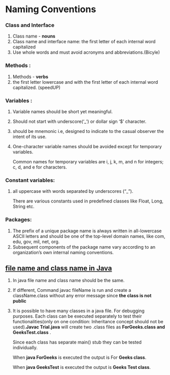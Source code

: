 # Naming Conventions

### Class and Interface

1. Class name - **nouns**
2. Class name and interface name: the first letter of each internal word capitalized
3. Use whole words and must avoid acronyms and abbreviations.\(Bicyle\)

### Methods :

1. Methods - **verbs**
2. the first letter lowercase and with the first letter of each internal word capitalized. \(speedUP\)

### Variables :

1. Variable names should be short yet meaningful.
2. Should not start with underscore\(‘\_’\) or dollar sign ‘$’ character.
3. should be mnemonic i.e, designed to indicate to the casual observer the intent of its use.
4. One-character variable names should be avoided except for temporary variables.

   Common names for temporary variables are i, j, k, m, and n for integers; c, d, and e for characters.

### Constant variables:

1. all uppercase with words separated by underscores \(“\_”\).

   There are various constants used in predefined classes like Float, Long, String etc.

### Packages:

1. The prefix of a unique package name is always written in all-lowercase ASCII letters and should be one of the top-level domain names, like com, edu, gov, mil, net, org.
2. Subsequent components of the package name vary according to an organization’s own internal naming conventions.

## [file name and class name in Java](https://www.geeksforgeeks.org/myth-file-name-class-name-java/)

1. In java file name and class name should be the same.
2. If different, Command javac fileName is run and create a className.class without any error message since **the class is not public**
3. It is possible to have many classes in a java file. For debugging purposes. Each class can be executed separately to test their functionalities\(only on one condition: Inheritance concept should not be used\).**Javac Trial.java** will create two .class files as **ForGeeks.class and GeeksTest.class** .

   Since each class has separate main\(\) stub they can be tested individually.

   When **java ForGeeks** is executed the output is For **Geeks class**.

   When **java GeeksTest** is executed the output is **Geeks Test class**.

